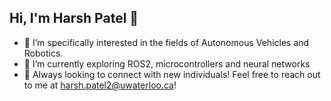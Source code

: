 ## Hi, I'm Harsh Patel 👋

* 👀 I’m specifically interested in the fields of Autonomous Vehicles and Robotics.
* 🤖 I’m currently exploring ROS2, microcontrollers and neural networks
* 💭 Always looking to connect with new individuals! Feel free to reach out to me at harsh.patel2@uwaterloo.ca!
